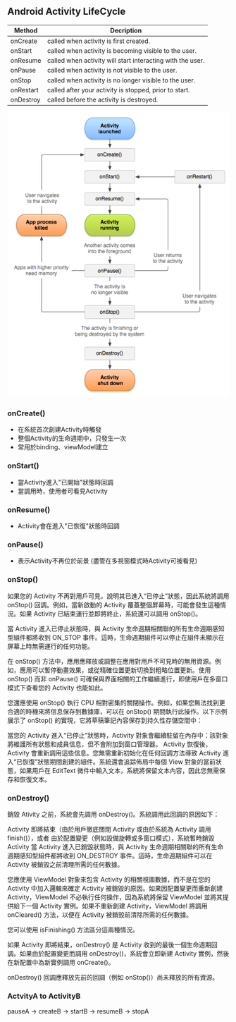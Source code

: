 ## Android Activity LifeCycle

| Method    | Decription                                                 |
| --------- | ---------------------------------------------------------- |
| onCreate  | called when activity is first created.                     |
| onStart   | called when activity is becoming visible to the user.      |
| onResume  | called when activity will start interacting with the user. |
| onPause   | called when activity is not visible to the user.           |
| onStop    | called when activity is no longer visible to the user.     |
| onRestart | called after your activity is stopped, prior to start.     |
| onDestroy | called before the activity is destroyed.                   |

![](\photo\Android-Activity-Lifecycle.png)



### onCreate()
- 在系統首次創建Activity時觸發
- 整個Activity的生命週期中，只發生一次
- 常用於binding、viewModel建立


### onStart()
- 當Activity進入"已開始"狀態時回調
- 當調用時，使用者可看見Activity

### onResume()
- Activity會在進入"已恢復"狀態時回調


### onPause()
- 表示Activity不再位於前景 (盡管在多視窗模式時Activity可被看見)


### onStop()
如果您的 Activity 不再對用戶可見，說明其已進入“已停止”狀態，因此系統將調用 onStop() 回調。例如，當新啟動的 Activity 覆蓋整個屏幕時，可能會發生這種情況。如果 Activity 已結束運行並即將終止，系統還可以調用 onStop()。

當 Activity 進入已停止狀態時，與 Activity 生命週期相關聯的所有生命週期感知型組件都將收到 ON_STOP 事件。這時，生命週期組件可以停止在組件未顯示在屏幕上時無需運行的任何功能。

在 onStop() 方法中，應用應釋放或調整在應用對用戶不可見時的無用資源。例如，應用可以暫停動畫效果，或從精確位置更新切換到粗略位置更新。使用 onStop() 而非 onPause() 可確保與界面相關的工作繼續進行，即使用戶在多窗口模式下查看您的 Activity 也能如此。

您還應使用 onStop() 執行 CPU 相對密集的關閉操作。例如，如果您無法找到更合適的時機來將信息保存到數據庫，可以在 onStop() 期間執行此操作。以下示例展示了 onStop() 的實現，它將草稿筆記內容保存到持久性存儲空間中：

當您的 Activity 進入“已停止”狀態時，Activity 對象會繼續駐留在內存中：該對象將維護所有狀態和成員信息，但不會附加到窗口管理器。 Activity 恢復後，Activity 會重新調用這些信息。您無需重新初始化在任何回調方法導致 Activity 進入“已恢復”狀態期間創建的組件。系統還會追踪佈局中每個 View 對象的當前狀態，如果用戶在 EditText 微件中輸入文本，系統將保留文本內容，因此您無需保存和恢復文本。


### onDestroy()
銷毀 Ativity 之前，系統會先調用 onDestroy()。系統調用此回調的原因如下：

Activity 即將結束（由於用戶徹底關閉 Activity 或由於系統為 Activity 調用 finish()），或者
由於配置變更（例如設備旋轉或多窗口模式），系統暫時銷毀 Activity
當 Activity 進入已銷毀狀態時，與 Activity 生命週期相關聯的所有生命週期感知型組件都將收到 ON_DESTROY 事件。這時，生命週期組件可以在 Activity 被銷毀之前清理所需的任何數據。

您應使用 ViewModel 對象來包含 Activity 的相關視圖數據，而不是在您的 Activity 中加入邏輯來確定 Activity 被銷毀的原因。如果因配置變更而重新創建 Activity，ViewModel 不必執行任何操作，因為系統將保留 ViewModel 並將其提供給下一個 Activity 實例。如果不重新創建 Activity，ViewModel 將調用 onCleared() 方法，以便在 Activity 被銷毀前清除所需的任何數據。

您可以使用 isFinishing() 方法區分這兩種情況。

如果 Activity 即將結束，onDestroy() 是 Activity 收到的最後一個生命週期回調。如果由於配置變更而調用 onDestroy()，系統會立即新建 Activity 實例，然後在新配置中為新實例調用 onCreate()。

onDestroy() 回調應釋放先前的回調（例如 onStop()）尚未釋放的所有資源。



### ActvityA to ActivityB
pauseA -> createB -> startB -> resumeB -> stopA